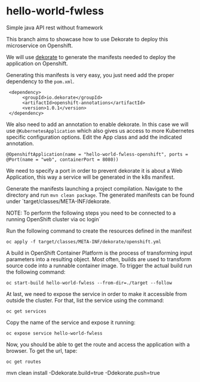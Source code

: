 # hello-world-fwless
Simple java API rest without framework


This branch aims to showcase how to use Dekorate to deploy this microservice on Openshift.

We will use [dekorate](https://github.com/dekorateio/dekorate) to generate the manifests needed to deploy the application on Openshift.

Generating this manifests is very easy, you just need add the proper dependency to the `pom.xml`.

```
 <dependency>
      <groupId>io.dekorate</groupId>
      <artifactId>openshift-annotations</artifactId>
      <version>1.0.1</version>
 </dependency>
```

We also need to add an annotation to enable dekorate. In this case we will use `@KubernetesApplication` which also gives us access to more Kubernetes specific configuration options.
Edit the App class and add the indicated annotation.

```
@OpenshiftApplication(name = "hello-world-fwless-openshift", ports = @Port(name = "web", containerPort = 8080))
```
We need to specify a port in order to prevent dekorate it is about a Web Application, this way a service will be generated in the k8s manifest.

Generate the manifests launching a project compilation. Navigate to the directory and run `mvn clean package`. The generated manifests can be found under `target/classes/META-INF/dekorate.

NOTE: To perform the following steps you need to be connected to a running OpenShift cluster via oc login`

Run the following command to create the resources defined in the manifest
```
oc apply -f target/classes/META-INF/dekorate/openshift.yml
```

A build in OpenShift Container Platform is the process of transforming input parameters into a resulting object. Most often, builds are used to transform source code into a runnable container image. 
To trigger the actual build run the following command:
```
oc start-build hello-world-fwless --from-dir=./target --follow
```

At last, we need to expose the service in order to make it accessible from outside the cluster. For that, list the service using the command:
```
oc get services
```

Copy the name of the service and expose it running:

```
oc expose service hello-world-fwless
```

Now, you should be able to get the route and access the application with a browser. To get the url, tape:

```
oc get routes
```

mvn clean install -Ddekorate.build=true -Ddekorate.push=true


